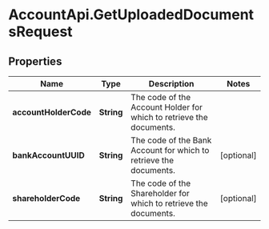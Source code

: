 # AccountApi.GetUploadedDocumentsRequest

## Properties

Name | Type | Description | Notes
------------ | ------------- | ------------- | -------------
**accountHolderCode** | **String** | The code of the Account Holder for which to retrieve the documents. | 
**bankAccountUUID** | **String** | The code of the Bank Account for which to retrieve the documents. | [optional] 
**shareholderCode** | **String** | The code of the Shareholder for which to retrieve the documents. | [optional] 


